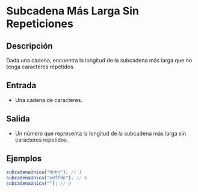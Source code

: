 # Subcadena Más Larga Sin Repeticiones

## Descripción
Dada una cadena, encuentra la longitud de la subcadena más larga que no tenga caracteres repetidos.

## Entrada
- Una cadena de caracteres.

## Salida
- Un número que representa la longitud de la subcadena más larga sin caracteres repetidos.

## Ejemplos

```javascript
subcadenaUnica("hhhh"); // 1
subcadenaUnica("edffde"); // 6
subcadenaUnica(""); // 0
```